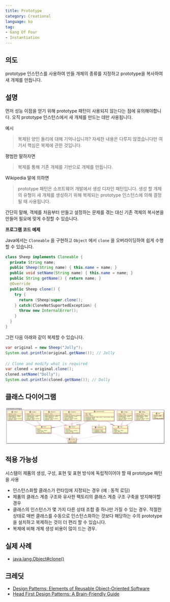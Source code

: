 ```yaml
---
title: Prototype
category: Creational
language: ko
tag:
- Gang Of Four
- Instantiation
---
```


## 의도

prototype 인스턴스를 사용하여 만들 개체의 종류를 지정하고 prototype을 복사하여 새 개체를 만듭니다.

## 설명

먼저 성능 이점을 얻기 위해 prototype 패턴이 사용되지 않는다는 점에 유의해야합니다. 오직 prototype 인스턴스에서 새 개체를 만드는 데만 사용됩니다.

예시

> 복제된 양인 돌리에 대해 기억나십니까? 자세한 내용은 다루지 않겠습니다만 여기서 핵심은 복제에 관한 것입니다.

평범한 말하자면

> 복제를 통해 기존 개체를 기반으로 개체를 만듭니다.

Wikipedia 말에 의하면

> prototype 패턴은 소프트웨어 개발에서 생성 디자인 패턴입니다. 생성 할 개체의 유형이 새 개체를 생성하기 위해 복제되는 prototype 인스턴스에 의해 결정될 때 사용됩니다.

간단히 말해, 객체를 처음부터 만들고 설정하는 문제를 겪는 대신 기존 객체의 복사본을 만들어 필요에 맞게 수정할 수 있습니다.

**프로그램 코드 예제**

Java에서는 `Cloneable` 을 구현하고 `Object` 에서 `clone` 을 오버라이딩하여 쉽게 수행 할 수 있습니다.

```java
class Sheep implements Cloneable {
  private String name;
  public Sheep(String name) { this.name = name; }
  public void setName(String name) { this.name = name; }
  public String getName() { return name; }
  @Override
  public Sheep clone() {
    try {
      return (Sheep)super.clone();
    } catch(CloneNotSuportedException) {
      throw new InternalError();
    }
  }
}
```

그런 다음 아래와 같이 복제할 수 있습니다.

```java
var original = new Sheep("Jolly");
System.out.println(original.getName()); // Jolly

// Clone and modify what is required
var cloned = original.clone();
cloned.setName("Dolly");
System.out.println(cloned.getName()); // Dolly
```

## 클래스 다이어그램

![alt text](./etc/prototype.urm.png)

## 적용 가능성

시스템이 제품의 생성, 구성, 표현 및 표현 방식에 독립적이어야 할 때 prototype 패턴을 사용

- 인스턴스화할 클래스가 런타임에 지정되는 경우 (예 : 동적 로딩)
- 제품의 클래스 계층 구조와 유사한 팩토리의 클래스 계층 구조 구축을 방지해야할 경우
- 클래스의 인스턴스가 몇 가지 다른 상태 조합 중 하나만 가질 수 있는 경우. 적절한 상태로 매번 클래스를 수동으로 인스턴스화하는 것보다 해당하는 수의 prototype을 설치하고 복제하는 것이 더 편리 할 수 있습니다.
- 복제에 비해 개체 생성 비용이 많이 드는 경우.

## 실제 사례

- [java.lang.Object#clone()](https://docs.oracle.com/javase/8/docs/api/java/lang/Object.html#clone%28%29)

## 크레딧

- [Design Patterns: Elements of Reusable Object-Oriented Software](https://www.amazon.com/gp/product/0201633612/ref=as_li_tl?ie=UTF8&camp=1789&creative=9325&creativeASIN=0201633612&linkCode=as2&tag=javadesignpat-20&linkId=675d49790ce11db99d90bde47f1aeb59)
- [Head First Design Patterns: A Brain-Friendly Guide](https://www.amazon.com/gp/product/0596007124/ref=as_li_tl?ie=UTF8&camp=1789&creative=9325&creativeASIN=0596007124&linkCode=as2&tag=javadesignpat-20&linkId=6b8b6eea86021af6c8e3cd3fc382cb5b)
